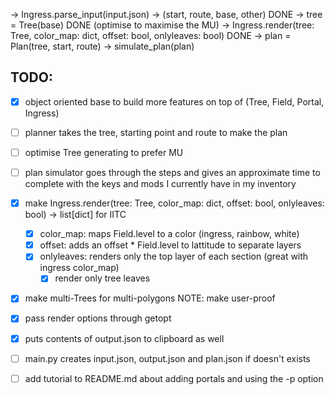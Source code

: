 -> Ingress.parse_input(input.json) -> (start, route, base, other) DONE
-> tree = Tree(base) DONE (optimise to maximise the MU)
-> Ingress.render(tree: Tree, color_map: dict, offset: bool, onlyleaves: bool) DONE
-> plan = Plan(tree, start, route)
-> simulate_plan(plan)

## TODO:
- [x] object oriented base to build more features on top of (Tree, Field, Portal, Ingress)
- [ ] planner takes the tree, starting point and route to make the plan
- [ ] optimise Tree generating to prefer MU
- [ ] plan simulator goes through the steps and gives an approximate time to complete with the keys and mods I currently have in my inventory

- [x] make Ingress.render(tree: Tree, color_map: dict, offset: bool, onlyleaves: bool) -> list[dict] for IITC 
    - [x] color_map: maps Field.level to a color (ingress, rainbow, white)
    - [x] offset: adds an offset * Field.level to lattitude to separate layers 
    - [x] onlyleaves: renders only the top layer of each section (great with ingress color_map)
        - [x] render only tree leaves

- [x] make multi-Trees for multi-polygons NOTE: make user-proof
- [x] pass render options through getopt
- [x] puts contents of output.json to clipboard as well
- [ ] main.py creates input.json, output.json and plan.json if doesn't exists
- [ ] add tutorial to README.md about adding portals and using the -p option